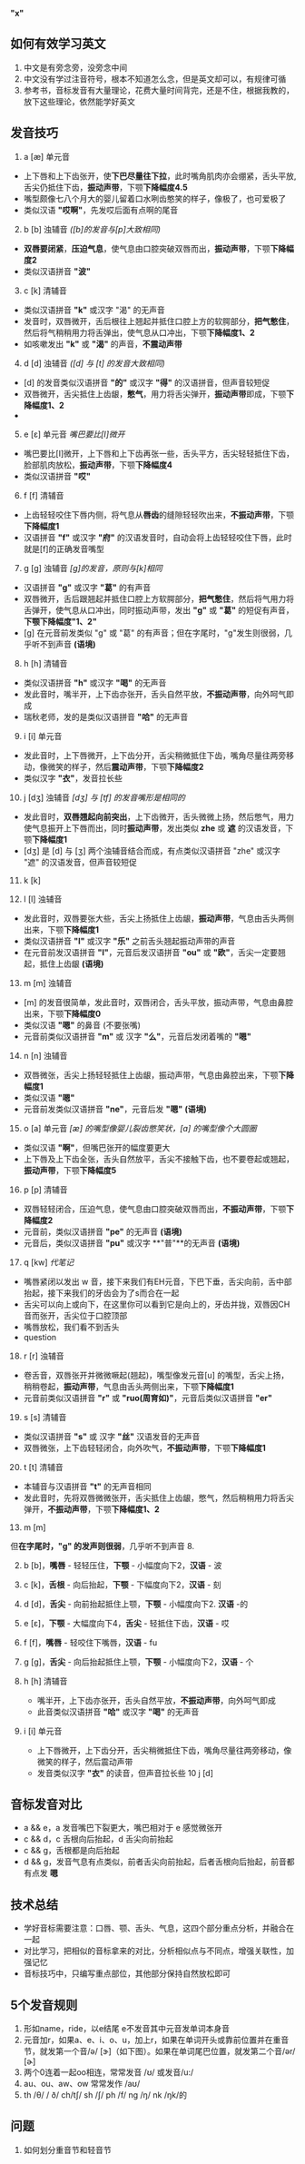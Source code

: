 **"x"**
## 如何有效学习英文
1. 中文是有旁念旁，没旁念中间
2. 中文没有学过注音符号，根本不知道怎么念，但是英文却可以，有规律可循
3. 参考书，音标发音有大量理论，花费大量时间背完，还是不住，根据我教的，放下这些理论，依然能学好英文

## 发音技巧
1. a [æ] 单元音
* 上下唇和上下齿张开，使**下巴尽量往下拉**，此时嘴角肌肉亦会绷紧，舌头平放,舌尖仍抵住下齿，**振动声带**，下颚**下降幅度4.5**
* 嘴型颇像七八个月大的婴儿留着口水咧齿憨笑的样子，像极了，也可爱极了
* 类似汉语 **"哎啊"**，先发哎后面有点啊的尾音

2. b [b] 浊辅音 *([b]的发音与[p]大致相同)*
* **双唇要闭紧**，**压迫气息**，使气息由口腔突破双唇而出，**振动声带**，下颚**下降幅度2**
* 类似汉语拼音 **"波"** 

3. c [k] 清辅音
* 类似汉语拼音 **"k"** 或汉字 "渴" 的无声音
* 发音时，双唇微开，舌后根往上翘起并抵住口腔上方的软腭部分，**把气憋住**，然后将气稍稍用力将舌弹出，使气息从口冲出，下颚**下降幅度1、2**
* 如咳嗽发出 **"k"** 或 **"渴"** 的声音，**不震动声带**

4. d [d] 浊辅音 *([d] 与 [t] 的发音大致相同)*
* [d] 的发音类似汉语拼音 **"的"** 或汉字 **"得"** 的汉语拼音，但声音较短促
* 双唇微开，舌尖抵住上齿龈，**憋气**，用力将舌尖弹开，**振动声带**即成，下颚**下降幅度1、2**
*
5. e [ɛ] 单元音 *嘴巴要比[I]微开*
* 嘴巴要比[I]微开，上下唇和上下齿再张一些，舌头平方，舌尖轻轻抵住下齿，脸部肌肉放松，**振动声带**，下颚**下降幅度4**
* 类似汉语拼音 **"哎"**

6. f [f] 清辅音
* 上齿轻轻咬住下唇内侧，将气息从**唇齿**的缝隙轻轻吹出来，**不振动声带**，下颚**下降幅度1**
* 汉语拼音 **"f"** 或汉字 **"府"** 的汉语发音时，自动会将上齿轻轻咬住下唇，此时就是[f]的正确发音嘴型

7. g [g] 浊辅音 *[g]的发音，原则与[k]相同*
* 汉语拼音 **"g"** 或汉字 **"葛"** 的有声音
* 双唇微开，舌后跟翘起并抵住口腔上方软腭部分，**把气憋住**，然后将气用力将舌弹开，使气息从口冲出，同时振动声带，发出 **"g"** 或 **"葛"** 的短促有声音，**下颚下降幅度"1、2"**
* [g] 在元音前发类似 "g" 或 "葛" 的有声音；但在字尾时，"g"发生则很弱，几乎听不到声音 **(语境)**

8. h [h] 清辅音
* 类似汉语拼音 **"h"** 或汉字 **"喝"** 的无声音
* 发此音时，嘴半开，上下齿亦张开，舌头自然平放，**不振动声带**，向外呵气即成 
* 瑞秋老师，发的是类似汉语拼音 **"哈"** 的无声音

9. i [i] 单元音
* 发此音时，上下唇微开，上下齿分开，舌尖稍微抵住下齿，嘴角尽量往两旁移动，像微笑的样子，然后**震动声带**，下颚**下降幅度2**
* 类似汉字 **"衣"**，发音拉长些

10. j [dʒ] 浊辅音 *[dʒ] 与 [tf] 的发音嘴形是相同的*
* 发此音时，**双唇翘起向前突出**，上下齿微开，舌头微微上扬，然后憋气，用力使气息振开上下唇而出，同时**振动声带**，发出类似 **zhe** 或 **遮** 的汉语发音，下颚**下降幅度1**
* [dʒ] 是 [d] 与 [ʒ] 两个浊辅音结合而成，有点类似汉语拼音 "zhe" 或汉字 "遮" 的汉语发音，但声音较短促

11. k [k]

12. l [l] 浊辅音
* 发此音时，双唇要张大些，舌尖上扬抵住上齿龈，**振动声带**，气息由舌头两侧出来，下颚**下降幅度1**
* 类似汉语拼音 **"l"** 或汉字 **"乐"** 之前舌头翘起振动声带的声音
* 在元音前发汉语拼音 **"l"**，元音后发汉语拼音 **"ou"** 或 **"欧"**，舌尖一定要翘起，抵住上齿龈 **(语境)**

13. m [m] 浊辅音
* [m] 的发音很简单，发此音时，双唇闭合，舌头平放，振动声带，气息由鼻腔出来，下颚**下降幅度0**
* 类似汉语 **"嗯"** 的鼻音 (不要张嘴)
* 元音前类似汉语拼音 **"m"** 或 汉字 **"么"**，元音后发闭着嘴的 **"嗯"**

14. n [n] 浊辅音
* 双唇微张，舌尖上扬轻轻抵住上齿龈，振动声带，气息由鼻腔出来，下颚**下降幅度1**
* 类似汉语 **"嗯"**
* 元音前发类似汉语拼音 **"ne"**，元音后发 **"嗯"** **(语境)**

15. o [a] 单元音 *[æ] 的嘴型像婴儿裂齿憋笑状，[a] 的嘴型像个大圆圈*
* 类似汉语 **"啊"**，但嘴巴张开的幅度要更大
* 上下唇及上下齿全张，舌头自然放平，舌尖不接触下齿，也不要卷起或翘起，**振动声带**，下颚**下降幅度5**

16. p [p] 清辅音
* 双唇轻轻闭合，压迫气息，使气息由口腔突破双唇而出，**不振动声带**，下颚**下降幅度2**
* 元音前，类似汉语拼音 **"pe"** 的无声音 **(语境)**
* 元音后，类似汉语拼音 **"pu"** 或汉字 **"普"**的无声音 **(语境)**

17. q [kw] *代笔记*
* 嘴唇紧闭以发出 w 音，接下来我们有EH元音，下巴下垂，舌尖向前，舌中部抬起，接下来我们的牙齿会为了s而合在一起
* 舌尖可以向上或向下，在这里你可以看到它是向上的，牙齿并拢，双唇因CH音而张开，舌尖位于口腔顶部
* 嘴唇放松，我们看不到舌头
* question

18. r [r] 浊辅音
* 卷舌音，双唇张开并微微噘起(翘起)，嘴型像发元音[u] 的嘴型，舌尖上扬，稍稍卷起，**振动声带**，气息由舌头两侧出来，下颚**下降幅度1**
* 元音前类似汉语拼音 **"r"** 或 **"ruo(周育如)"**，元音后类似汉语拼音 **"er"**

19. s [s] 清辅音
* 类似汉语拼音 **"s"** 或 汉字 **"丝"** 汉语发音的无声音
* 双唇微张，上下齿轻轻闭合，向外吹气，**不振动声带**，下颚**下降幅度1**

20. t [t] 清辅音
* 本辅音与汉语拼音 **"t"** 的无声音相同
* 发此音时，先将双唇微微张开，舌尖抵住上齿龈，憋气，然后稍稍用力将舌尖弹开，**不振动声带**，下颚**下降幅度1、2**


13. m [m]



但**在字尾时，"g" 的发声则很弱**，几乎听不到声音
8. 


2. b [b]，**嘴唇** - 轻轻压住，**下颚** - 小幅度向下2，**汉语** - 波
3. c [k]，**舌根** - 向后抬起，**下颚** - 下幅度向下2，**汉语** - 刻
4. d [d]，**舌尖** - 向前抬起抵住上颚，**下颚** - 小幅度向下2. **汉语** -的
5. e [ɛ]，**下颚** - 大幅度向下4，**舌尖** - 轻抵住下齿，**汉语** - 哎

6. f [f]，**嘴唇** - 轻咬住下嘴唇，**汉语** - fu
7. g [g]，**舌尖** - 向后抬起抵住上颚，**下颚** - 小幅度向下2，**汉语** - 个
8. h [h] 清辅音
    * 嘴半开，上下齿亦张开，舌头自然平放，**不振动声带**，向外呵气即成
    * 此音类似汉语拼音 **"哈"** 或汉字 **"喝"** 的无声音
9. i [i] 单元音
    * 上下唇微开，上下齿分开，舌尖稍微抵住下齿，嘴角尽量往两旁移动，像微笑的样子，然后震动声带
    * 发音类似汉字 **"衣"** 的读音，但声音拉长些
10 j [d]

##  音标发音对比
* a && e，a 发音嘴巴下裂更大，嘴巴相对于 e 感觉微张开
* c && d，c 舌根向后抬起，d 舌尖向前抬起
* c && g，舌根都是向后抬起
* d && g，发音气息有点类似，前者舌尖向前抬起，后者舌根向后抬起，前音都有点发 **嗯**

## 技术总结
* 学好音标需要注意：口唇、颚、舌头、气息，这四个部分重点分析，并融合在一起
* 对比学习，把相似的音标拿来的对比，分析相似点与不同点，增强关联性，加强记忆
* 音标技巧中，只编写重点部位，其他部分保持自然放松即可

## 5个发音规则
1. 形如name，ride，以e结尾 e不发音其中元音发单词本身音
2. 元音加r，如果a、e、i、o、u，加上r，如果在单词开头或靠前位置并在重音节，就发第一个音/ə/ [ɝ]（如下图）。如果在单词尾巴位置，就发第二个音/ər/ [ɚ]
3. 两个0连着一起oo相连，常常发音 /ʊ/ 或发音/u:/
4. au、ou、aw、ow 常常发作 /aʊ/
5. th /θ/ / ð/ 
ch/tʃ/ 
sh /ʃ/ 
ph /f/
ng /ŋ/
nk /ŋk/的

## 问题
1. 如何划分重音节和轻音节